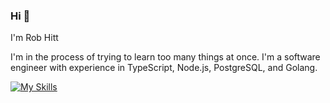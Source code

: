 ### Hi 👋
I'm Rob Hitt

I'm in the process of trying to learn too many things at once. I'm a software engineer with experience in TypeScript, Node.js, PostgreSQL, and Golang. 

[![My Skills](https://skillicons.dev/icons?i=js,html,css,wasm)](https://skillicons.dev)


<!--
**robhittme/robhittme** is a ✨ _special_ ✨ repository because its `README.md` (this file) appears on your GitHub profile.

Here are some ideas to get you started:

- 🔭 I’m currently working on ...
- 🌱 I’m currently learning ...
- 👯 I’m looking to collaborate on ...
- 🤔 I’m looking for help with ...
- 💬 Ask me about ...
- 📫 How to reach me: ...
- 😄 Pronouns: ...
- ⚡ Fun fact: ...
-->

